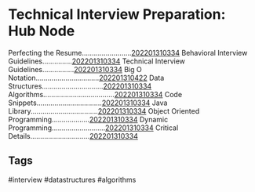 # Technical Interview Preparation: Hub Node
Perfecting the Resume.........................[202201310334](../202201310334)
Behavioral Interview Guidelines...............[202201310334](../202201310334)
Technical Interview Guidelines................[202201310334](../202201310334)
Big O Notation................................[202201310422](../202201310422)
Data Structures...............................[202201310334](../202201310334)
Algorithms....................................[202201310334](../202201310334)
Code Snippets.................................[202201310334](../202201310334)
Java Library..................................[202201310334](../202201310334)
Object Oriented Programming...................[202201310334](../202201310334)
Dynamic Programming...........................[202201310334](../202201310334)
Critical Details..............................[202201310334](../202201310334)

## Tags
#interview #datastructures #algorithms
